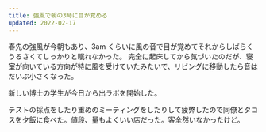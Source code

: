 ```yaml
---
title: 強風で朝の3時に目が覚める
updated: 2022-02-17
---
```


春先の強風が今朝もあり、3am くらいに風の音で目が覚めてそれからしばらくうるさくてしっかりと眠れなかった。
完全に起床してから気づいたのだが、寝室が向いている方向が特に風を受けていたみたいで、リビングに移動したら音はだいぶ小さくなった。

新しい博士の学生が今日から出ラボを開始した。

テストの採点をしたり重めのミーティングをしたりして疲弊したので同僚とタコスを夕飯に食べた。値段、量もよくいい店だった。客全然いなかったけど。
